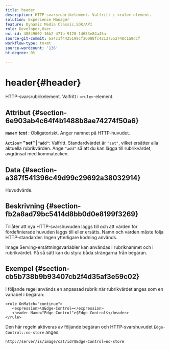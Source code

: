 ```yaml
---
title: header
description: HTTP-svarsrubrikelement. Valfritt i <rule>-element.
solution: Experience Manager
feature: Dynamic Media Classic,SDK/API
role: Developer,User
exl-id: 40849602-16b2-471b-9128-14653e84a45a
source-git-commit: 6a4c1f4425199cfa6088fc42137552748c1a9dcf
workflow-type: tm+mt
source-wordcount: '136'
ht-degree: 0%

---
```


# header{#header}

HTTP-svarsrubrikelement. Valfritt i `<rule>`-element.

## Attribut {#section-6e903ab4c64f4b1488b8ae74274f50a6}

**`Name`= *text*** : Obligatoriskt. Anger namnet på HTTP-huvudet.

**`Action`= &quot;set&quot; |`"add"`**: Valfritt. Standardvärdet är `"set"`, vilket ersätter alla aktuella rubrikvärden. Ange `"add"` så att du kan lägga till rubrikvärdet, avgränsat med kommatecken.

## Data {#section-a387f541396c49d99c29692a38032914}

Huvudvärde.

## Beskrivning {#section-fb2a8ad79bc5414d8bb0d0e8199f3269}

Tillåter att nya HTTP-svarshuvuden läggs till och att värden för fördefinierade huvuden läggs till eller ersätts. Namn och värden måste följa HTTP-standarder. Ingen ytterligare kodning används.

Image Serving-ersättningsvariabler kan användas i rubriknamnet och i rubrikvärdet. På så sätt kan du styra båda strängarna från begäran.

## Exempel {#section-cb5b738b9b93407cb2f4d35af3e59c02}

I följande regel används en anpassad rubrik när rubrikvärdet anges som en variabel i begäran:

```
<rule OnMatch="continue">
   <expression>\$Edge-Control=</expression>
   <header Name="Edge-Control">$Edge-Control$</header>
</rule>
```

Den här regeln aktiveras av följande begäran och HTTP-svarshuvudet `Edge-Control::no-store` anges:

`http://server/is/image/cat/id?$Edge-Control=no-store`
